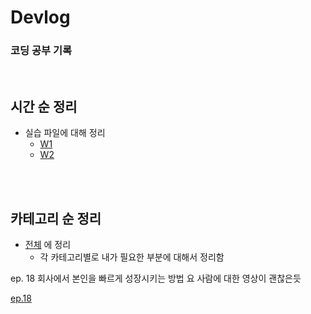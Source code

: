 # Devlog 

### 코딩 공부 기록  
<br/>
  
## 시간 순 정리
* 실습 파일에 대해 정리
    * [W1](./W1)
    * [W2](./W2/)

<br/>
<br/>

## 카테고리 순 정리
* [전체](./Remind) 에 정리
    * 각 카테고리별로 내가 필요한 부분에 대해서 정리함


 
ep. 18 
회사에서 본인을 빠르게 성장시키는 방법
요 사람에 대한 영상이 괜찮은듯

[ep.18](https://www.youtube.com/watch?v=drBdn...)